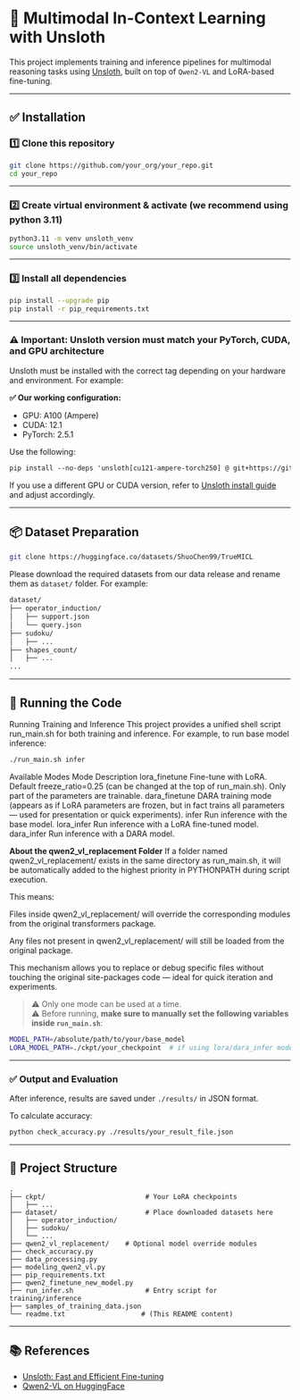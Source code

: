 # 🔬 Multimodal In-Context Learning with Unsloth

This project implements training and inference pipelines for multimodal reasoning tasks using [Unsloth](https://github.com/unslothai/unsloth), built on top of `Qwen2-VL` and LoRA-based fine-tuning.

---

## ✅ Installation

### 1️⃣ Clone this repository

```bash
git clone https://github.com/your_org/your_repo.git
cd your_repo
```
---

### 2️⃣ Create virtual environment & activate (we recommend using python 3.11)

```bash
python3.11 -m venv unsloth_venv
source unsloth_venv/bin/activate
```
---

### 3️⃣ Install all dependencies

```bash
pip install --upgrade pip
pip install -r pip_requirements.txt
```
---

### ⚠️ Important: Unsloth version must match your PyTorch, CUDA, and GPU architecture

Unsloth must be installed with the correct tag depending on your hardware and environment. For example:

**✅ Our working configuration:**
- GPU: A100 (Ampere)
- CUDA: 12.1
- PyTorch: 2.5.1

Use the following:

```txt
pip install --no-deps 'unsloth[cu121-ampere-torch250] @ git+https://github.com/unslothai/unsloth.git'
```

If you use a different GPU or CUDA version, refer to [Unsloth install guide](https://github.com/unslothai/unsloth) and adjust accordingly.

---

## 📦 Dataset Preparation

```bash
git clone https://huggingface.co/datasets/ShuoChen99/TrueMICL
```

Please download the required datasets from our data release and rename them as `dataset/` folder. For example:

```bash
dataset/
├── operator_induction/
│   ├── support.json
│   └── query.json
├── sudoku/
│   ├── ...
├── shapes_count/
│   ├── ...
...
```
---

## 🧪 Running the Code

Running Training and Inference
This project provides a unified shell script run_main.sh for both training and inference.
For example, to run base model inference:

```bash
./run_main.sh infer
```

Available Modes
Mode	Description
lora_finetune	Fine-tune with LoRA. Default freeze_ratio=0.25 (can be changed at the top of run_main.sh). Only part of the parameters are trainable.
dara_finetune	DARA training mode (appears as if LoRA parameters are frozen, but in fact trains all parameters — used for presentation or quick experiments).
infer	Run inference with the base model.
lora_infer	Run inference with a LoRA fine-tuned model.
dara_infer	Run inference with a DARA model.

**About the qwen2_vl_replacement Folder**
If a folder named qwen2_vl_replacement/ exists in the same directory as run_main.sh,
it will be automatically added to the highest priority in PYTHONPATH during script execution.

This means:

Files inside qwen2_vl_replacement/ will override the corresponding modules from the original transformers package.

Any files not present in qwen2_vl_replacement/ will still be loaded from the original package.

This mechanism allows you to replace or debug specific files without touching the original site-packages code — ideal for quick iteration and experiments.

> ⚠️ Only one mode can be used at a time.  
> ⚠️ Before running, **make sure to manually set the following variables inside `run_main.sh`**:

```bash
MODEL_PATH=/absolute/path/to/your/base_model
LORA_MODEL_PATH=./ckpt/your_checkpoint  # if using lora/dara_infer mode
```

---

### ✅ Output and Evaluation

After inference, results are saved under `./results/` in JSON format.

To calculate accuracy:

```bash
python check_accuracy.py ./results/your_result_file.json
```

---

## 📁 Project Structure

```
.
├── ckpt/                         # Your LoRA checkpoints
│   ├── ...
├── dataset/                      # Place downloaded datasets here
│   ├── operator_induction/
│   ├── sudoku/
│   └── ...
├── qwen2_vl_replacement/    # Optional model override modules
├── check_accuracy.py
├── data_processing.py
├── modeling_qwen2_vl.py
├── pip_requirements.txt
├── qwen2_finetune_new_model.py
├── run_infer.sh                  # Entry script for training/inference
├── samples_of_training_data.json
└── readme.txt                   # (This README content)
```

---

## 📚 References

- [Unsloth: Fast and Efficient Fine-tuning](https://github.com/unslothai/unsloth)
- [Qwen2-VL on HuggingFace](https://huggingface.co/Qwen/Qwen2-VL-7B-Instruct)
